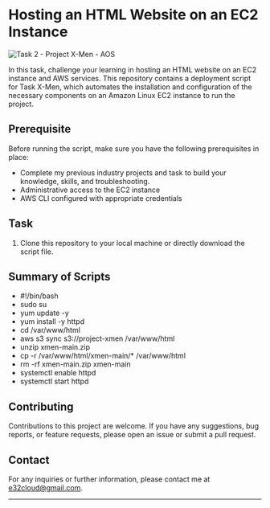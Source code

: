 # Hosting an HTML Website on an EC2 Instance

![Task 2 - Project X-Men - AOS](https://github.com/e-miguel/Task-XMen/assets/134418850/09d90b20-d516-4e6b-afda-f11b3f980c95)

In this task, challenge your learning in hosting an HTML website on an EC2 instance and AWS services. This repository contains a deployment script for Task X-Men, which automates the installation and configuration of the necessary components on an Amazon Linux EC2 instance to run the project.

## Prerequisite

Before running the script, make sure you have the following prerequisites in place:

- Complete my previous industry projects and task to build your knowledge, skills, and troubleshooting.
- Administrative access to the EC2 instance
- AWS CLI configured with appropriate credentials

## Task

1. Clone this repository to your local machine or directly download the script file.

## Summary of Scripts

- #!/bin/bash
- sudo su
- yum update -y
- yum install -y httpd
- cd /var/www/html
- aws s3 sync s3://project-xmen /var/www/html
- unzip xmen-main.zip
- cp -r /var/www/html/xmen-main/* /var/www/html
- rm -rf xmen-main.zip xmen-main
- systemctl enable httpd 
- systemctl start httpd

## Contributing

Contributions to this project are welcome. If you have any suggestions, bug reports, or feature requests, please open an issue or submit a pull request.

## Contact

For any inquiries or further information, please contact me at e32cloud@gmail.com.

---
